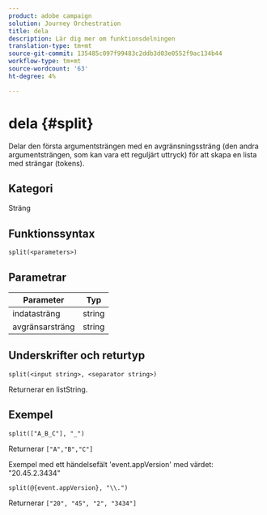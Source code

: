 ```yaml
---
product: adobe campaign
solution: Journey Orchestration
title: dela
description: Lär dig mer om funktionsdelningen
translation-type: tm+mt
source-git-commit: 135485c097f99483c2ddb3d03e0552f9ac134b44
workflow-type: tm+mt
source-wordcount: '63'
ht-degree: 4%

---
```



# dela {#split}

Delar den första argumentsträngen med en avgränsningssträng (den andra argumentsträngen, som kan vara ett reguljärt uttryck) för att skapa en lista med strängar (tokens).

## Kategori

Sträng

## Funktionssyntax

`split(<parameters>)`

## Parametrar

| Parameter | Typ |
|-----------|------------------|
| indatasträng | string |
| avgränsarsträng | string |

## Underskrifter och returtyp

`split(<input string>, <separator string>)`

Returnerar en listString.

## Exempel

`split(["A_B_C"], "_")`

Returnerar `["A","B","C"]`

Exempel med ett händelsefält &#39;event.appVersion&#39; med värdet: &quot;20.45.2.3434&quot;

`split(@{event.appVersion}, "\\.")`

Returnerar `["20", "45", "2", "3434"]`
